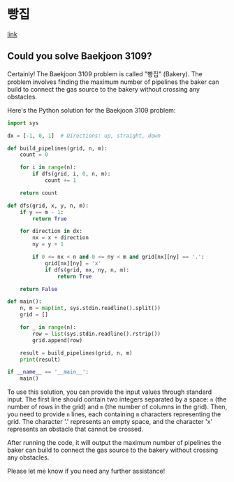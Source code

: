 # 빵집 

[link](https://www.acmicpc.net/problem/3109)

## Could you solve Baekjoon 3109?

Certainly! The Baekjoon 3109 problem is called "빵집" (Bakery). The problem involves finding the maximum number of pipelines the baker can build to connect the gas source to the bakery without crossing any obstacles.

Here's the Python solution for the Baekjoon 3109 problem:

```python
import sys

dx = [-1, 0, 1]  # Directions: up, straight, down

def build_pipelines(grid, n, m):
    count = 0

    for i in range(n):
        if dfs(grid, i, 0, n, m):
            count += 1

    return count

def dfs(grid, x, y, n, m):
    if y == m - 1:
        return True

    for direction in dx:
        nx = x + direction
        ny = y + 1

        if 0 <= nx < n and 0 <= ny < m and grid[nx][ny] == '.':
            grid[nx][ny] = 'x'
            if dfs(grid, nx, ny, n, m):
                return True

    return False

def main():
    n, m = map(int, sys.stdin.readline().split())
    grid = []

    for _ in range(n):
        row = list(sys.stdin.readline().rstrip())
        grid.append(row)

    result = build_pipelines(grid, n, m)
    print(result)

if __name__ == '__main__':
    main()
```

To use this solution, you can provide the input values through standard input. The first line should contain two integers separated by a space: `n` (the number of rows in the grid) and `m` (the number of columns in the grid). Then, you need to provide `n` lines, each containing `m` characters representing the grid. The character '.' represents an empty space, and the character 'x' represents an obstacle that cannot be crossed.

After running the code, it will output the maximum number of pipelines the baker can build to connect the gas source to the bakery without crossing any obstacles.

Please let me know if you need any further assistance!
